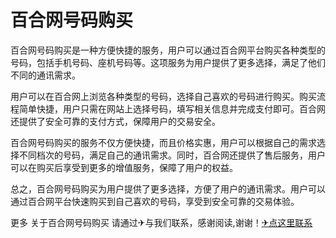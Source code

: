 # 百合网号码购买

百合网号码购买是一种方便快捷的服务，用户可以通过百合网平台购买各种类型的号码，包括手机号码、座机号码等。这项服务为用户提供了更多选择，满足了他们不同的通讯需求。

用户可以在百合网上浏览各种类型的号码，选择自己喜欢的号码进行购买。购买流程简单快捷，用户只需在网站上选择号码，填写相关信息并完成支付即可。百合网还提供了安全可靠的支付方式，保障用户的交易安全。

百合网号码购买的服务不仅方便快捷，而且价格实惠，用户可以根据自己的需求选择不同档次的号码，满足自己的通讯需求。同时，百合网还提供了售后服务，用户可以在购买后享受到更多的增值服务，保障了用户的权益。

总之，百合网号码购买为用户提供了更多选择，方便了用户的通讯需求。用户可以通过百合网平台快速购买到自己喜欢的号码，享受到安全可靠的交易体验。

更多 关于百合网号码购买 请通过✈与我们联系，感谢阅读,谢谢！[✈点这里联系](https://b.k02.cc)